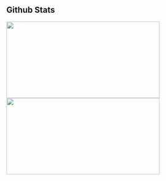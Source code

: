 ## Github Stats
<p align = "left">
  <img src = "https://github-readme-stats-ironashram.vercel.app/api?username=ironashram&hide_title=true&include_all_commits=true&show_icons=true&hide_border=true&theme=vision-friendly-dark" width = 400 height = 200>
  <img src = "https://streak-stats.demolab.com?user=ironashram&theme=dark&mode=weekly&hide_border=true" width = 400 height = 200>
</p>
